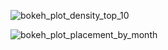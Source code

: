 
![bokeh_plot_density_top_10](https://github.com/djara1214/NycStravaHighlights/assets/44910053/a1864243-a87e-430c-9de3-1b2dcba31202)


![bokeh_plot_placement_by_month](https://github.com/djara1214/NycStravaHighlights/assets/44910053/e368521d-2521-4b71-918b-7c65ff9cea3b)
